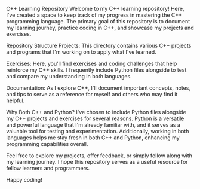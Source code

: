 C++ Learning Repository
Welcome to my C++ learning repository! Here, I've created a space to keep track of my progress in mastering the C++ programming language. The primary goal of this repository is to document my learning journey, practice coding in C++, and showcase my projects and exercises.

Repository Structure
Projects: This directory contains various C++ projects and programs that I'm working on to apply what I've learned.

Exercises: Here, you'll find exercises and coding challenges that help reinforce my C++ skills. I frequently include Python files alongside to test and compare my understanding in both languages.

Documentation: As I explore C++, I'll document important concepts, notes, and tips to serve as a reference for myself and others who may find it helpful.

Why Both C++ and Python?
I've chosen to include Python files alongside my C++ projects and exercises for several reasons. Python is a versatile and powerful language that I'm already familiar with, and it serves as a valuable tool for testing and experimentation. Additionally, working in both languages helps me stay fresh in both C++ and Python, enhancing my programming capabilities overall.

Feel free to explore my projects, offer feedback, or simply follow along with my learning journey. I hope this repository serves as a useful resource for fellow learners and programmers.

Happy coding!
